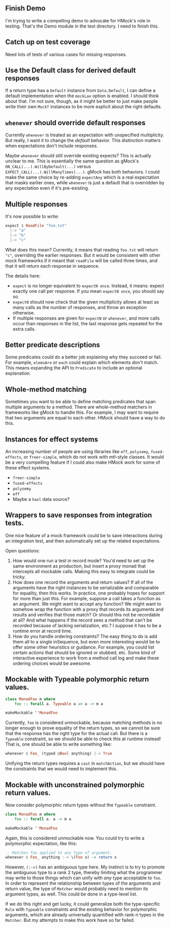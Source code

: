 ## Finish Demo

I'm trying to write a compelling demo to advocate for HMock's role in testing.
That's the Demo module in the test directory.  I need to finish this.

## Catch up on test coverage

Need lots of tests of various cases for missing responses.

## Use the Default class for derived default responses

If a return type has a `Default` instance from `Data.Default`, I can define a
default implementation when the `mockLax` option is enabled.  I should think
about that.  I'm not sure, though, as it might be better to just make people
write their own `MockT` instances to be more explicit about the right defaults.

## `whenever` should override default responses

Currently `whenever` is treated as an expectation with unspecified multiplicity.
But really, I want it to change the *default* behavior.  This distinction
matters when expectations don't include responses.

Maybe `whenever` should still override existing expects?  This is actually
unclear to me.  This is essentially the same question as gMock's
`ON_CALL(...).WillByDefault(...)` versus `EXPECT_CALL(...).WillManyTimes(...)`.
gMock has both behaviors.  I could make the same choice by re-adding `expectAny`
which is a real expectation that masks earlier ones, while `whenever` is just a
default that is overridden by any expectation even if it's pre-existing.

## Multiple responses

It's now possible to write:

``` haskell
expect $ ReadFile "foo.txt"
  |-> "a"
  |-> "b"
  |-> "c"
```

What does this mean?  Currently, it means that reading `foo.txt` will return
`"c"`, overriding the earlier responses.  But it would be consistent with other
mock frameworks if it meant that `readFile` will be called three times, and that
it will return each response in sequence.

The details here:

* `expect` is no longer equivalent to `expectN once`.  Instead, it means: expect
  exactly one call per response.  If you mean `expectN once`, you should say so.
* `expectN` should now check that the given multiplicity allows at least as many
  calls as the number of responses, and throw an exception otherwise.
* If multiple responses are given for `expectN` or `whenever`, and more calls
  occur than responses in the list, the last response gets repeated for the
  extra calls.

## Better predicate descriptions

Some predicates could do a better job explaining why they succeed or fail.  For
example, `elemsAre` or `each` could explain which elements don't match.  This
means expanding the API to `Predicate` to include an optional explanation.

## Whole-method matching

Sometimes you want to be able to define matching predicates that span multiple
arguments to a method.  There are whole-method matchers in frameworks like gMock
to handle this.  For example, I may want to require that two arguments are equal
to each other.  HMock should have a way to do this.

## Instances for effect systems

An increasing number of people are using libraries like `eff`, `polysemy`,
`fused-effects`, or `freer-simple`, which do not work with mtl-style classes.
It would be a very compelling feature if I could also make HMock work for some
of these effect systems.

* `freer-simple`
* `fused-effects`
* `polysemy`
* `eff`
* Maybe a `haxl` data source?

## Wrappers to save responses from integration tests.

One nice feature of a mock framework could be to save interactions during an
integration test, and then automatically set up the related expectations.

Open questions:

1. How would one run a test in record mode?  You'd need to set up the same
   environment as production, but insert a proxy monad that intercepts all
   mockable calls.  Making this easy to integrate could be tricky.
2. How does one record the arguments and return values?  If all of the arguments
   have the right instances to be serializable and comparable for equality, then
   this works.  In practice, one probably hopes for support for more than just
   this.  For example, suppose a call takes a function as an argument.  We might
   want to accept any function?  We might want to somehow wrap the function with
   a proxy that records its arguments and results and verifies that those match?
   Or should this not be recordable at all?  And what happens if the record sees
   a method that can't be recorded because of lacking serialization, etc.?  I
   suppose it has to be a runtime error at record time.
3. How do you handle ordering constraints?  The easy thing to do is add them all
   to a single inSequence, but even more interesting would be to offer some
   other heuristics or guidance.  For example, you could list certain actions
   that should be ignored or stubbed, etc.  Some kind of interactive experience
   to work from a method call log and make these ordering choices would be
   awesome.

## Mockable with Typeable polymorphic return values.

``` haskell
class MonadFoo m where
    foo :: forall a. Typeable a => a -> m a

makeMockable ''MonadFoo
```

Currently, `foo` is considered unmockable, because matching methods is no longer
enough to prove equality of the return types, so we cannot be sure that the
response has the right type for the actual call.  But there is a `Typeable`
constraint, so we should be able to check this at runtime instead!  That is, one
should be able to write something like:

``` haskell
whenever $ Foo_ (typed @Bool anything) |-> True
```

Unifying the return types requires a `cast` in `matchAction`, but we should have
the constraints that we would need to implement this.

## Mockable with unconstrained polymorphic return values.

Now consider polymorphic return types without the `Typeable` constraint.

``` haskell
class MonadFoo m where
    foo :: forall a. a -> m a

makeMockable ''MonadFoo
```

Again, this is considered unmockable now.  You could try to write a polymorphic
expectation, like this:

``` haskell
-- Matches foo applied to any type of argument.
whenever $ Foo_ anything :-> \(Foo x) -> return x
```

However, `(:->)` has an ambiguous type here.  My instinct is to try to promote
the ambiguous type to a rank 2 type, thereby limiting what the programmer may
write to those things which can unify with *any* type acceptable to `foo`.  In
order to represent the relationship between types of the arguments and return
value, the type of `Matcher` would probably need to mention its argument types,
as well.  This could be done in a type-level list.

If we do this right and get lucky, it could generalize both the type-specific
`Rule` with `Typeable` constraints and the existing behavior for polymorphic
arguments, which are already universally quantified with rank-n types in the
`Matcher`.  But my attempts to make this work have so far failed.
